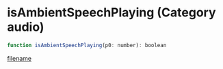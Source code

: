 # isAmbientSpeechPlaying (Category audio)

```js
function isAmbientSpeechPlaying(p0: number): boolean
```

[filename](isAmbientSpeechPlaying_m.md ':include')
